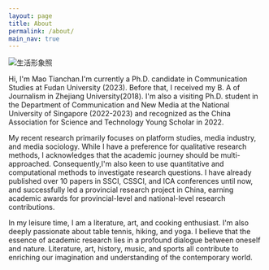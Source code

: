 ```yaml
---
layout: page
title: About
permalink: /about/
main_nav: true
---
```

![生活形象照](https://github.com/maotianchan/maotianchan.github.io/assets/151717333/a1cd09e2-490d-4870-a59b-bb4c7b25acf5)



Hi, I'm Mao Tianchan.I'm currently a Ph.D. candidate in Communication Studies at Fudan University (2023). Before that, I received my B. A of Journalism in Zhejiang University(2018). I'm also a visiting Ph.D. student in the Department of Communication and New Media at the National University of Singapore (2022-2023) and recognized as the China Association for Science and Technology Young Scholar in 2022.

My recent research primarily focuses on platform studies, media industry, and media sociology. While I have a preference for qualitative research methods, I acknowledges that the academic journey should be multi-approached. Consequently,I'm also keen to use quantitative and computational methods to investigate research questions. I have  already published over 10 papers in SSCI, CSSCI, and ICA conferences until now, and successfully led a provincial research project in China, earning academic awards for  provincial-level and national-level research contributions.

In my leisure time, I am a literature, art, and cooking enthusiast. I'm also deeply passionate about table tennis, hiking, and yoga. I believe that the essence of academic research lies in a profound dialogue between oneself and nature. Literature, art, history, music, and sports all contribute to enriching our imagination and understanding of the contemporary world.
 



[centrarium]: https://github.com/bencentra/centrarium
[bencentra]: http://bencentra.com
[jekyll]: https://github.com/jekyll/jekyll
